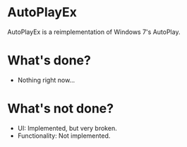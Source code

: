 # AutoPlayEx
AutoPlayEx is a reimplementation of Windows 7's AutoPlay.

# What's done?
- Nothing right now...

# What's not done?
- UI: Implemented, but very broken.
- Functionality: Not implemented.
